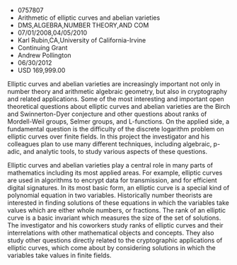 
* 0757807
* Arithmetic of elliptic curves and abelian varieties
* DMS,ALGEBRA,NUMBER THEORY,AND COM
* 07/01/2008,04/05/2010
* Karl Rubin,CA,University of California-Irvine
* Continuing Grant
* Andrew Pollington
* 06/30/2012
* USD 169,999.00

Elliptic curves and abelian varieties are increasingly important not only in
number theory and arithmetic algebraic geometry, but also in cryptography and
related applications. Some of the most interesting and important open
theoretical questions about elliptic curves and abelian varieties are the Birch
and Swinnerton-Dyer conjecture and other questions about ranks of Mordell-Weil
groups, Selmer groups, and L-functions. On the applied side, a fundamental
question is the difficulty of the discrete logarithm problem on elliptic curves
over finite fields. In this project the investigator and his colleagues plan to
use many different techniques, including algebraic, p-adic, and analytic tools,
to study various aspects of these questions.

Elliptic curves and abelian varieties play a central role in many parts of
mathematics including its most applied areas. For example, elliptic curves are
used in algorithms to encrypt data for transmission, and for efficient digital
signatures. In its most basic form, an elliptic curve is a special kind of
polynomial equation in two variables. Historically number theorists are
interested in finding solutions of these equations in which the variables take
values which are either whole numbers, or fractions. The rank of an elliptic
curve is a basic invariant which measures the size of the set of solutions. The
investigator and his coworkers study ranks of elliptic curves and their
interrelations with other mathematical objects and concepts. They also study
other questions directly related to the cryptographic applications of elliptic
curves, which come about by considering solutions in which the variables take
values in finite fields.
